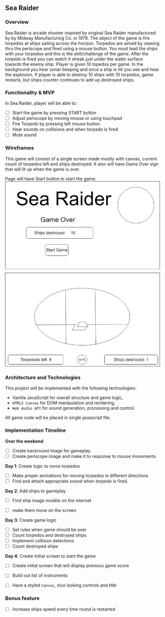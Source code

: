 ## Sea Raider

### Overview

Sea Raider is arcade shooter inspired by original Sea Raider manufactured by by Midway Manufacturing Co. in 1979.
The object of the game is fire torpedos at ships sailing across the horizon. Torpedos are aimed by viewing thru the periscope and fired using a mouse button. You must lead the ships with your torpedos and this is the skill/challenge of the game. After the torpedo is fired you can watch it streak just under the water surface towards the enemy ship. Player is given 10 topedos per game. In the background you hear sonar beeping and once a ship is hit you see and hear the explosion. If player is able to destroy 10 ships with 10 torpedos, game restarts, but ships counter continues to add up destroyed ships.

### Functionality & MVP  

In Sea Raider, player will be able to:

- [ ] Start the game by pressing START button
- [ ] Adjust periscope by moving mouse or using touchpad
- [ ] Fire Torpedo by pressing left mouse button
- [ ] Hear sounds on collisions and when torpedo is fired
- [ ] Mute sound

### Wireframes

This game will consist of a single screen made mostly with canvas, current count of torpedos left and ships destroyed. It also will have Game Over sign that will lit up when the game is over.

Page will have Start button to start the game.
![Wireframe](https://github.com/clustermass/sea-raider/blob/master/sea_raider.jpg)


### Architecture and Technologies

This project will be implemented with the following technologies:

- Vanilla JavaScript for overall structure and game logic,
- `HTML5 Canvas` for DOM manipulation and rendering,
- `Web Audio API` for sound generation, processing and control.


All game code will be placed in single javascript file.

### Implementation Timeline

**Over the weekend**:
- [ ] Create backround image for gameplay.
- [ ] Create periscope image and make it to response to mouse movements.

**Day 1**: Create logic to move torpedos

- [ ] Make proper animations for moving torpedos in different directions
- [ ] Find and attach appropriate sound when torpedo is fired.

**Day 2**: Add ships to gameplay

- [ ] Find ship image models on the internet
- [ ] make them move on the screen


**Day 3**: Create game logic


- [ ] Set rules when game should be over
- [ ] Count torpedos and destroyed ships
- [ ] Implement collision detections
- [ ] Count destroyed ships

**Day 4**: Create initial screen to start the game

- [ ] Create initial screen that will display previous game score
- [ ] Build out list of instruments
- [ ] Have a styled `Canvas`, nice looking controls and title


### Bonus feature

- [ ] Increase ships speed every time round is restarted
